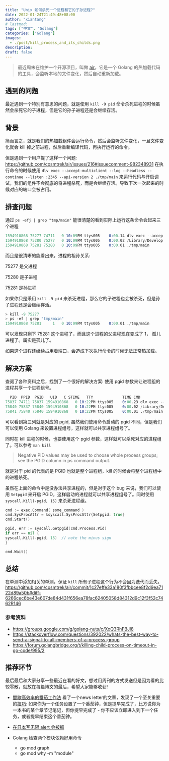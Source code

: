 ```yaml
---
title: "Unix 如何杀死一个进程和它的子孙进程?"
date: 2022-01-24T21:49:48+08:00
author: "xiantang"
# lastmod: 
tags: ["中文", "Golang"]
categories: ["Golang"]
images:
  - ./post/kill_process_and_its_childs.png
description:
draft: false
---
```



<!-- 
* 总是会先写一句话，同步背景和上下文
* 评论式写作引用一些大牛说的话
* 多一些有趣的跳转链接
* 在文章末尾推荐一些有趣的链接
* 先写提纲，再写内容 -->

> 最近周末在维护一个开源项目，叫做 [air](https://github.com/cosmtrek/air)。它是一个 Golang 的热加载代码的工具，会监听本地的文件变化，然后自动重新加载。

## 遇到的问题

最近遇到一个特别有意思的问题，就是使用 `kill -9 pid` 命令杀死进程的时候虽然会杀死它的子进程，但是它的孙子进程还是会继续存活。

## 背景

简而言之，就是我们的热加载组件会运行命令，然后会监听文件变化，一旦文件变化就会 kill 掉之前进程，然后重新编译代码，再执行运行的命令。

但是遇到一个用户提了这样一个问题: <https://github.com/cosmtrek/air/issues/216#issuecomment-982348931>  在执行命令的时候使用 `dlv exec --accept-multiclient --log --headless --continue --listen :2345 --api-version 2 ./tmp/main` 来运行代码与开启调试，我们的组件不会彻底的将进程杀死，而是会继续存活。导致下次一次起来的时候对应的端口会被占用。

## 排查问题

通过 `ps -efj | grep "tmp/main"` 能很清楚的看到实际上运行这条命令会起来三个进程

```s
1594910868 75277 74711   0 10:09PM ttys005    0:00.14 dlv exec --accep xt       75277      0    1 S    s005
1594910868 75280 75277   0 10:09PM ttys005    0:00.02 /Library/Develop xt       75280      0    1 S+   s005
1594910868 75281 75280   0 10:09PM ttys005    0:00.01 ./tmp/main       xt       75280      0    1 SX+  s005
```

而且是很清晰的能看出来，进程的祖孙关系:

75277 是父进程

75280 是子进程

75281 是孙进程

如果你只是采用 `kill -9 pid` 来杀死进程，那么它的子进程也会被杀死，但是孙子进程还是会继续存活。

```s
> kill -9 75277
> ps -ef | grep "tmp/main"
1594910868 75281     1   0 10:09PM ttys005    0:00.01 ./tmp/main
```

可以发现只剩下 75281 这个进程了，而且这个进程的父进程现在变成了 1， 孤儿进程了。属实是孤儿了。

如果这个进程还继续占用着端口，会造成下次执行命令的时候无法正常热加载。

## 解决方案

查阅了各种资料之后，找到了一个很好的解决方案: 使用 pgid 参数来让进程组的进程共享一个进程组号。

```s
  PID  PPID  PGID   UID   C STIME   TTY             TIME CMD              
75837 74711 75837 1594910868   0 10:22PM ttys005    0:00.23 dlv exec --accep 
75840 75837 75840 1594910868   0 10:22PM ttys005    0:00.02 /Library/Develop 
75841 75840 75840 1594910868   0 10:22PM ttys005    0:00.01 ./tmp/main       
```

可以看到第三列就是对应的 pgid, 虽然我们使用命令启动的 pgid 不同，但是我们可以使用 Golang 来设置进程组号，这样就可以共享进程组号了。

同时在 kill 进程的时候，也要使用这个 pgid 参数，这样就可以杀死对应的进程组了。可以参考 `man kill`

> Negative PID values may be used to choose whole process groups; see the PGID column in ps command output.

就是对于 pid 的代表的是 PGID 也就是整个进程组，kill 的时候会将整个进程组中的进程杀死。

虽然在上面的命令中是没办法共享进程的，但是对于这个 bug 来说，我们可以使用 `Setpgid` 来开启 PGID，这样启动的进程就可以共享进程组号了。同时使用 `syscall.Kill(-pgid, 15)` 来杀死进程组。

```go
cmd := exec.Command( some_command )
cmd.SysProcAttr = &syscall.SysProcAttr{Setpgid: true}
cmd.Start()

pgid, err := syscall.Getpgid(cmd.Process.Pid)
if err == nil {
syscall.Kill(-pgid, 15)  // note the minus sign
}

cmd.Wait()
```

## 总结

在单测中添加相关的单测，保证 `kill` 所有子进程这个行为不会因为迭代而丢失。<https://github.com/cosmtrek/air/commit/1c27effe33a180f3fbbcee8f2d9ea7122d89a50b#diff-6266cec6be43e607de84d431f656ea78fac62405058d84312d9c12f3f52c7462R146>

### 参考资料

* <https://groups.google.com/g/golang-nuts/c/XoQ3RhFBJl8>
* <https://stackoverflow.com/questions/392022/whats-the-best-way-to-send-a-signal-to-all-members-of-a-process-group>
* <https://forum.golangbridge.org/t/killing-child-process-on-timeout-in-go-code/995/2>

## 推荐环节

最后最后和大家分享一些最近在看的好文，想过用周刊的方式发送但是因为看的比较零散，就放在每篇博文的最后，希望大家能够收获!

* [間歇高效率的番茄工作法](https://book.douban.com/subject/35119866/) 看了一个news letter的文章，发现了一个至关重要的[技巧](https://happyxiao.com/pomodoro/): 如果你为一个任务设置了一个番茄钟，但是提早完成了，比方说你为一本书的某个章节记笔记，但你提早完成了 - 你不应该立即进入到下一个任务，或者提早结束这个番茄钟。

* [在日本写无限 alert 会被抓](https://blog.kalan.dev/2022-01-23-infinite-alert-loop/)

* Golang 检查两个模块依赖好用命令
  * go mod graph
  * go mod why -m  "module"

